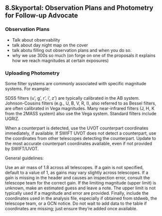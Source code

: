 ## 8.Skyportal: Observation Plans and Photometry for Follow-up Advocate

### Observation Plans
- Talk about observability
- talk about day night map on the cover
- talk abotu filling out observation plans and when you do so.
- why we use 300s so much (on forge on one of the proposals it explains how we reach magnitudes at certain exposures)


### Uploading Photometry
Some filter systems are commonly associated with specific magnitude systems. For example:

SDSS filters (u’, g’, r’, i’, z’) are typically calibrated in the AB system.
Johnson-Cousins filters (e.g., U, B, V, R, I), also referred to as Bessel filters, are often calibrated in Vega magnitudes.
Many near-infrared filters (J, H, K from the 2MASS system) also use the Vega system.
Standard filters include UGRIZ. 

When a counterpart is detected, use the UVOT counterpart coordinates immediately, if available. If SWIFT UVOT does not detect a counterpart, use the coordinates from other telescopes detecting the counterpart. Update to the most accurate counterpart coordinates available, even if not provided by SWIFT/UVOT.

General guidelines:

Use an air mass of 1.8 across all telescopes.
If a gain is not specified, default to a value of 1, as gains may vary slightly across telescopes. If a gain is missing in the header and causes an inspection error, consult the telescope team for the correct gain.
If the limiting magnitude (upper limit) is unknown, make an estimated guess and leave a note. The upper limit is not typically used if a magnitude and error are provided.
Finally, include the coordinates used in the analysis file, especially if obtained from stdweb, the telescope team, or a GCN notice. Do not wait to add data to the table if coordinates are missing; just ensure they’re added once available.
